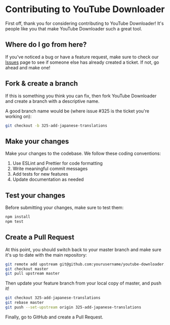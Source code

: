 <!-- @format -->

# Contributing to YouTube Downloader

First off, thank you for considering contributing to YouTube Downloader! It's people like you that make YouTube Downloader such a great tool.

## Where do I go from here?

If you've noticed a bug or have a feature request, make sure to check our [Issues](https://github.com/yourusername/youtube-downloader/issues) page to see if someone else has already created a ticket. If not, go ahead and make one!

## Fork & create a branch

If this is something you think you can fix, then fork YouTube Downloader and create a branch with a descriptive name.

A good branch name would be (where issue #325 is the ticket you're working on):

```sh
git checkout -b 325-add-japanese-translations
```

## Make your changes

Make your changes to the codebase. We follow these coding conventions:

1. Use ESLint and Prettier for code formatting
2. Write meaningful commit messages
3. Add tests for new features
4. Update documentation as needed

## Test your changes

Before submitting your changes, make sure to test them:

```sh
npm install
npm test
```

## Create a Pull Request

At this point, you should switch back to your master branch and make sure it's up to date with the main repository:

```sh
git remote add upstream git@github.com:yourusername/youtube-downloader.git
git checkout master
git pull upstream master
```

Then update your feature branch from your local copy of master, and push it!

```sh
git checkout 325-add-japanese-translations
git rebase master
git push --set-upstream origin 325-add-japanese-translations
```

Finally, go to GitHub and create a Pull Request.
